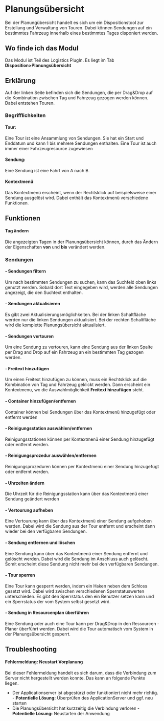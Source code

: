# Planungsübersicht
Bei der Planungübersicht handelt es sich um ein Dispositionstool zur Erstellung und Verwaltung von Touren.
Dabei können Sendungen auf ein bestimmtes Fahrzeug innerhalb eines bestimmtes Tages disponiert werden. 

## Wo finde ich das Modul
Das Modul ist Teil des Logistics PlugIn. 
Es liegt im Tab **Disposition>Planungsübersicht**

## Erklärung
Auf der linken Seite befinden sich die Sendungen, die per Drag&Drop auf die Kombination zwischen Tag und Fahrzeug gezogen werden können. Dabei entstehen Touren.
### Begrifflichkeiten 
#### Tour:
 Eine Tour ist eine Ansammlung von Sendungen. Sie hat ein Start und Enddatum und kann 1 bis mehrere Sendungen enthalten. Eine Tour ist auch immer einer Fahrzeugresource zugewiesen
#### Sendung:
Eine Sendung ist eine Fahrt von A nach B.
#### Kontextmenü
Das Kontextmenü erscheint, wenn der Rechtsklick auf beispielsweise einer Sendung ausgelöst wird. 
Dabei enthält das Kontextmenü verschiedene Funktionen.

## Funktionen
#### Tag ändern
Die angezeigten Tagen in der Planungsübersicht können, durch das Ändern der Eigenschaften **von** und **bis** verändert werden. 

### Sendungen
#### - Sendungen filtern
Um nach bestimmten Sendungen zu suchen, kann das Suchfeld oben links genutzt werden. Sobald dort Text eingegeben wird, werden alle Sendungen angezeigt, die den Suchtext enthalten.
#### - Sendungen aktualisieren
Es gibt zwei Aktualisierungsmöglichkeiten. Bei der linken Schaltfläche werden nur die linken Sendungen aktualisiert. Bei der rechten Schaltfläche wird die komplette Planungsübersicht aktualisiert.
#### - Sendungen vertouren
Um eine Sendung zu vertouren, kann eine Sendung aus der linken Spalte per Drag and Drop auf ein Fahrzeug an ein bestimmten Tag gezogen werden. 
#### - Freitext hinzufügen
Um einen Freitext hinzufügen zu können, muss ein Rechtsklick auf die Kombination von Tag und Fahrzeug geklickt werden. Dann erscheint ein Kontextmenu, wo die Auswahlmöglichkeit **Freitext hinzufügen** steht.
#### - Container hinzufügen/entfernen
Container können bei Sendungen über das Kontextmenü hinzugefügt oder entfernt werden
#### - Reinigungsstation auswählen/entfernen
Reinigungsstationen können per Kontextmenü einer Sendung hinzugefügt oder entfernt werden.
#### - Reinigungsprozedur auswählen/entfernen
Reinigungsprozeduren können per Kontextmenü einer Sendung hinzugefügt oder entfernt werden.
#### - Uhrzeiten ändern
Die Uhrzeit für die Reinigungsstation kann über das Kontextmenü einer Sendung geändert werden
#### - Vertourung aufheben
Eine Vertourung kann über das Kontextmenü einer Sendung aufgehoben werden. Dabei wird die Sendung aus der Tour entfernt und erscheint dann wieder bei den verfügbaren Sendungen.
#### - Sendung entfernen und löschen
Eine Sendung kann über das Kontextmenü einer Sendung entfernt und gelöscht werden. Dabei wird die Sendung im Anschluss auch gelöscht. Somit erscheint diese Sendung nicht mehr bei den verfügbaren Sendungen.
#### - Tour sperren
Eine Tour kann gesperrt werden, indem ein Haken neben dem Schloss gesetzt wird. Dabei wird zwischen verschiedenen Sperrstatuswerten unterschieden. Es gibt den Sperrstatus den ein Benutzer setzen kann und ein Sperrstatus der vom System selbst gesetzt wird.
#### - Sendung in Resourcenplan überführen
Eine Sendung oder auch eine Tour kann per Drag&Drop in den Ressourcen - Planer überführt werden. Dabei wird die Tour automatisch vom System in der Planungsübersicht gesperrt.

## Troubleshooting

#### Fehlermeldung: Neustart Vorplanung
Bei dieser Fehlermeldung handelt es sich darum, dass die Verbindung zum Server nicht hergestellt werden konnte. Das kann an folgende Punkte liegen.

 - Der Applicationserver ist abgestürzt oder funktioniert nicht mehr richtig. 
		- **Potentielle Lösung:**  Überprüfen des ApplicationServer und ggf. neu starten
- Die Planungsübersicht hat kurzzeitig die Verbindung verloren 
		- **Potentielle Lösung:** Neustarten der Anwendung 
